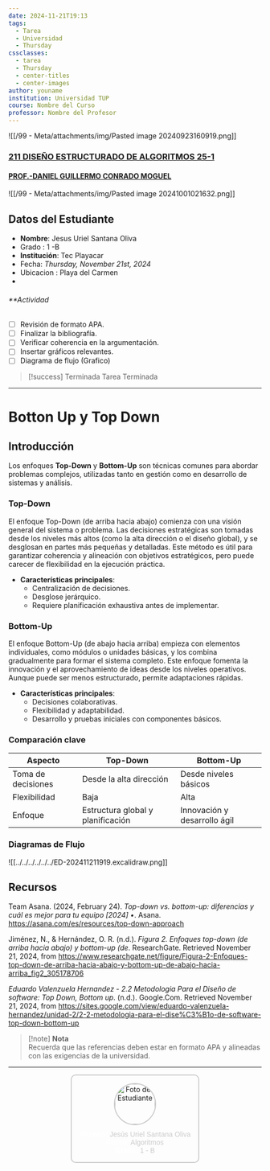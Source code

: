 ```yaml
---
date: 2024-11-21T19:13
tags:
  - Tarea
  - Universidad
  - Thursday
cssclasses:
  - tarea
  - Thursday
  - center-titles
  - center-images
author: youname
institution: Universidad TUP
course: Nombre del Curso
professor: Nombre del Profesor
---
```


![[/99 - Meta/attachments/img/Pasted image 20240923160919.png]]



### [211 DISEÑO ESTRUCTURADO DE ALGORITMOS 25-1](https://moodle.tecplayacar.edu.mx/course/view.php?id=6029 "211 DISEÑO ESTRUCTURADO DE ALGORITMOS 25-1")
#### [PROF.-DANIEL GUILLERMO CONRADO MOGUEL](https://moodle.tecplayacar.edu.mx/user/view.php?id=10360&course=6029)
![[/99 - Meta/attachments/img/Pasted image 20241001021632.png]]





## **Datos del Estudiante**

- **Nombre**: Jesus Uriel Santana Oliva
- Grado : 1 -B
- **Institución**: Tec Playacar
- Fecha: _Thursday, November 21st, 2024_
- Ubicacion : Playa del Carmen
- 
###### **Actividad
- [ ] Revisión de formato APA.
- [ ] Finalizar la bibliografía.
- [ ] Verificar coherencia en la argumentación.
- [ ] Insertar gráficos relevantes.
- [ ] Diagrama de flujo (Grafico)

> [!success] Terminada
> Tarea Terminada
> 

---
# Botton Up  y Top Down

##  Introducción
Los enfoques **Top-Down** y **Bottom-Up** son técnicas comunes para abordar problemas complejos, utilizadas tanto en gestión como en desarrollo de sistemas y análisis.

### **Top-Down**

El enfoque Top-Down (de arriba hacia abajo) comienza con una visión general del sistema o problema. Las decisiones estratégicas son tomadas desde los niveles más altos (como la alta dirección o el diseño global), y se desglosan en partes más pequeñas y detalladas. Este método es útil para garantizar coherencia y alineación con objetivos estratégicos, pero puede carecer de flexibilidad en la ejecución práctica.

- **Características principales**:
    - Centralización de decisiones.
    - Desglose jerárquico.
    - Requiere planificación exhaustiva antes de implementar.

### **Bottom-Up**

El enfoque Bottom-Up (de abajo hacia arriba) empieza con elementos individuales, como módulos o unidades básicas, y los combina gradualmente para formar el sistema completo. Este enfoque fomenta la innovación y el aprovechamiento de ideas desde los niveles operativos. Aunque puede ser menos estructurado, permite adaptaciones rápidas.

- **Características principales**:
    - Decisiones colaborativas.
    - Flexibilidad y adaptabilidad.
    - Desarrollo y pruebas iniciales con componentes básicos.

### Comparación clave

|Aspecto|Top-Down|Bottom-Up|
|---|---|---|
|Toma de decisiones|Desde la alta dirección|Desde niveles básicos|
|Flexibilidad|Baja|Alta|
|Enfoque|Estructura global y planificación|Innovación y desarrollo ágil|

### Diagramas de Flujo


![[../../../../../../ED-202411211919.excalidraw.png]]
## **Recursos**

Team Asana. (2024, February 24). _Top-down vs. bottom-up: diferencias y cuál es mejor para tu equipo [2024] •_. Asana. https://asana.com/es/resources/top-down-approach

Jiménez, N., & Hernández, O. R. (n.d.). _Figura 2. Enfoques top-down (de arriba hacia abajo) y bottom-up (de_. ResearchGate. Retrieved November 21, 2024, from https://www.researchgate.net/figure/Figura-2-Enfoques-top-down-de-arriba-hacia-abajo-y-bottom-up-de-abajo-hacia-arriba_fig2_305178706


_Eduardo Valenzuela Hernandez - 2.2 Metodologia Para el Diseño de software: Top Down, Bottom up_. (n.d.). Google.Com. Retrieved November 21, 2024, from https://sites.google.com/view/eduardo-valenzuela-hernandez/unidad-2/2-2-metodologia-para-el-dise%C3%B1o-de-software-top-down-bottom-up


> [!note] **Nota**  
> Recuerda que las referencias deben estar en formato APA y alineadas con las exigencias de la universidad.

---
<center>
  <div style="display: inline-block; padding: 15px; border: 2px solid #ccc; border-radius: 10px; background: transparent; box-shadow: 0 0 15px rgba(255,255,255,0.3); text-align: center; transition: transform 0.3s, box-shadow 0.3s;">
    <img src="https://avatars.githubusercontent.com/u/47199647?v=4" alt="Foto del Estudiante" style="width: 80px; height: 80px; border-radius: 50%; margin-bottom: 10px; border: 2px solid #ccc; transition: transform 0.3s;">
    <div style="font-family: Arial, sans-serif; color: #ccc;">
      <strong style="color: #fff;">Alumno:</strong> Jesús Uriel Santana Oliva<br>
      <strong style="color: #fff;">Curso:</strong> Algoritmos<br>
      <strong style="color: #fff;">Grado:</strong> 1 - B
    </div>
  </div>
</center>


<br>